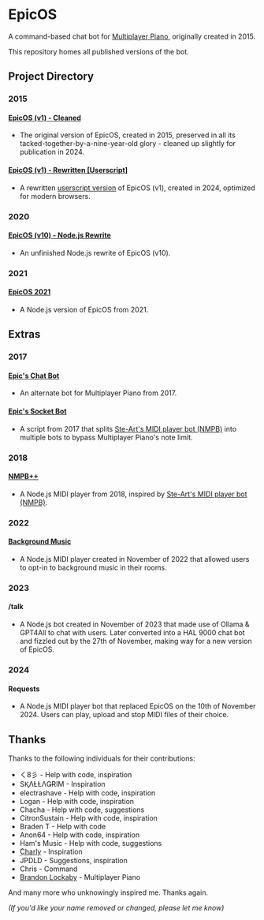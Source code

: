 # EpicOS
A command-based chat bot for [Multiplayer Piano](https://multiplayerpiano.net), originally created in 2015.

This repository homes all published versions of the bot.

## Project Directory

### 2015

#### [EpicOS (v1) - Cleaned](https://github.com/slowstone72/EpicOS/blob/main/2015/v1-cleaned-2024.js)

- The original version of EpicOS, created in 2015, preserved in all its tacked-together-by-a-nine-year-old glory - cleaned up slightly for publication in 2024.

#### [EpicOS (v1) - Rewritten [Userscript]](https://github.com/slowstone72/EpicOS/blob/main/2015/v1-rewritten-2024.js)

- A rewritten [userscript version](https://greasyfork.org/scripts/521353) of EpicOS (v1), created in 2024, optimized for modern browsers.

### 2020

#### [EpicOS (v10) - Node.js Rewrite](https://github.com/slowstone72/EpicOS/blob/main/2020-07-22-v10-node-js-rewrite)

- An unfinished Node.js rewrite of EpicOS (v10).

### 2021

#### [EpicOS 2021](https://github.com/slowstone72/EpicOS/tree/main/2021-12-09-node-js)

- A Node.js version of EpicOS from 2021.

## Extras

### 2017

#### [Epic's Chat Bot](https://github.com/slowstone72/EpicOS/tree/main/extras/2017-epics-chat-bot)

- An alternate bot for Multiplayer Piano from 2017.

#### [Epic's Socket Bot](https://github.com/slowstone72/EpicOS/tree/main/extras/2017-epics-socket-bot)

- A script from 2017 that splits [Ste-Art's MIDI player bot (NMPB)](https://nmpb-blog.blogspot.com/) into multiple bots to bypass Multiplayer Piano's note limit.

### 2018

#### [NMPB++](https://github.com/slowstone72/EpicOS/tree/main/extras/2018-nmpb-plus-plus)

- A Node.js MIDI player from 2018, inspired by [Ste-Art's MIDI player bot (NMPB)](https://nmpb-blog.blogspot.com/).

### 2022

#### [Background Music](https://github.com/slowstone72/background-music)

- A Node.js MIDI player created in November of 2022 that allowed users to opt-in to background music in their rooms.

### 2023

#### /talk

- A Node.js bot created in November of 2023 that made use of Ollama & GPT4All to chat with users. Later converted into a HAL 9000 chat bot and fizzled out by the 27th of November, making way for a new version of EpicOS.

### 2024

#### Requests

- A Node.js MIDI player bot that replaced EpicOS on the 10th of November 2024. Users can play, upload and stop MIDI files of their choice.

## Thanks

Thanks to the following individuals for their contributions:
- く8彡 - Help with code, inspiration
- SⱩΛȽȽΛǤɌIM - Inspiration
- electrashave - Help with code, inspiration
- Logan - Help with code, inspiration
- Chacha - Help with code, suggestions
- CitronSustain - Help with code, inspiration
- Braden T - Help with code
- Anon64 - Help with code, inspiration
- Ham's Music - Help with code, suggestions
- [ ۣۜCharly](https://github.com/charleprr) - Inspiration
- JPDLD	- Suggestions, inspiration
- Chris - Command
- [Brandon Lockaby](https://github.com/brandon-lockaby) - Multiplayer Piano

And many more who unknowingly inspired me. Thanks again.

*(If you'd like your name removed or changed, please let me know)*